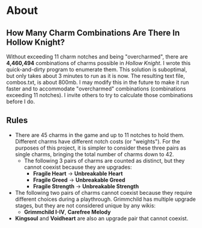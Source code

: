 # About

## How Many Charm Combinations Are There In Hollow Knight?

Without exceeding 11 charm notches and being "overcharmed", there are **4,460,494** combinations of charms possible in *Hollow Knight*. I wrote this quick-and-dirty program to enumerate them. This solution is suboptimal, but only takes about 3 minutes to run as it is now. The resulting text file, combos.txt, is about 800mb. I may modify this in the future to make it run faster and to accommodate "overcharmed" combinations (combinations exceeding 11 notches). I invite others to try to calculate those combinations before I do.

## Rules

 - There are 45 charms in the game and up to 11 notches to hold them. Different charms have different notch costs (or "weights"). For the purposes of this project, it is simpler to consider these three pairs as single charms, bringing the total number of charms down to 42.
     - The following 3 pairs of charms are counted as distinct, but they cannot coexist because they are upgrades:
	     - **Fragile Heart** &rarr; **Unbreakable Heart**
	     - **Fragile Greed** &rarr; **Unbreakable Greed**
    	 - **Fragile Strength** &rarr; **Unbreakable Strength**
- The following two pairs of charms cannot coexist because they require different choices during a playthrough. Grimmchild has multiple upgrade stages, but they are not considered unique by any wikis:
	- **Grimmchild I-IV**, **Carefree Melody**
- **Kingsoul** and **Voidheart** are also an upgrade pair that cannot coexist.
